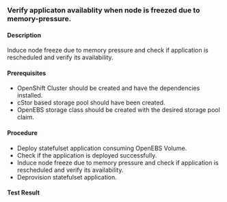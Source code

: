 ### Verify applicaton availablity when node is freezed due to memory-pressure.

#### Description
Induce node freeze due to memory pressure and check if application is rescheduled and verify its availability.

#### Prerequisites
- OpenShift Cluster should be created and have the dependencies installed.
- cStor based storage pool should have been created.
- OpenEBS storage class should be created with the desired storage pool claim.

#### Procedure
- Deploy statefulset application consuming OpenEBS Volume.
- Check if the application is deployed successfully.
- Induce node freeze due to memory pressure and check if application is rescheduled and verify its availability.
- Deprovision statefulset application.

#### Test Result

